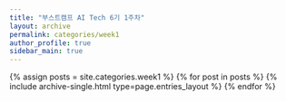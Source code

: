 ```yaml
---
title: "부스트캠프 AI Tech 6기 1주차"
layout: archive
permalink: categories/week1
author_profile: true
sidebar_main: true
---
```



{% assign posts = site.categories.week1 %}
{% for post in posts %} {% include archive-single.html type=page.entries_layout %} {% endfor %}
